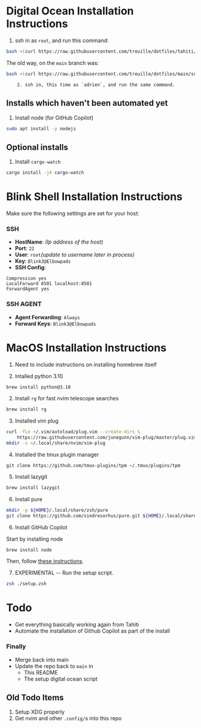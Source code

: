 # Digital Ocean Installation Instructions

1. ssh in as `root`, and run this command:

```sh
bash <(curl https://raw.githubusercontent.com/treuille/dotfiles/tahiti/setup/setup_digital_ocean.bash)
```

The old way, on the `main` branch was:

```sh
bash <(curl https://raw.githubusercontent.com/treuille/dotfiles/main/setup/setup_digital_ocean.bash)
```

        2. ssh in, this time as `adrien`, and run the same command.

## Installs which haven't been automated yet

1. Install node (for GitHub Copilot)
```sh
sudo apt install -y nodejs
```

## Optional installs

1. Install `cargo-watch`

```sh
cargo install -j4 cargo-watch
```

# Blink Shell Installation Instructions

Make sure the following settings are set for your host:

### SSH

* **HostName**: *(Ip address of the host)*
* **Port**: `22`
* **User**: `root`*(update to username later in process)*
* **Key**: `Blink3@Elbowpads`
* **SSH Config**: 
```
Compression yes
LocalForward 8501 localhost:8501
ForwardAgent yes
```

### SSH AGENT

* **Agent Forwarding**: `Always`
* **Forward Keys**: `Blink3@Elbowpads`

# MacOS Installation Instructions

1. Need to include instructions on installing homebrew itself 

2. Intalled python 3.10
```sh
brew install python@3.10
```

2. Install `rg` for fast nvim telescope searches
```sh
brew install rg
```

3. Installed vim plug
```sh
curl -fLo ~/.vim/autoload/plug.vim --create-dirs \
    https://raw.githubusercontent.com/junegunn/vim-plug/master/plug.vim
mkdir -v ~/.local/share/nvim/vim-plug
```

4. Installed the tmux plugin manager
```
git clone https://github.com/tmux-plugins/tpm ~/.tmux/plugins/tpm
```

5. Install lazygit
```sh
brew install lazygit
```

6. Install pure

```sh
mkdir -p ${HOME}/.local/share/zsh/pure
git clone https://github.com/sindresorhus/pure.git ${HOME}/.local/share/zsh/pure
```

6. Install GitHub Copilot

Start by installing node

```sh
brew install node
```

Then, follow [these instructions](https://github.com/github/copilot.vim).

7. EXPERIMENTAL -- Run the setup script.

```sh
zsh ./setup.zsh
```


# Todo 

* Get everything basically working again from Tahiti
* Automate the installation of Github Copilot as part of the install 

### Finally 

* Merge back into main
* Update the repo back to `main` in
    * This README
    * The setup digital ocean script

## Old Todo Items

1. Setup XDG properly
2. Get nvim and other `.config/`s into this repo 

